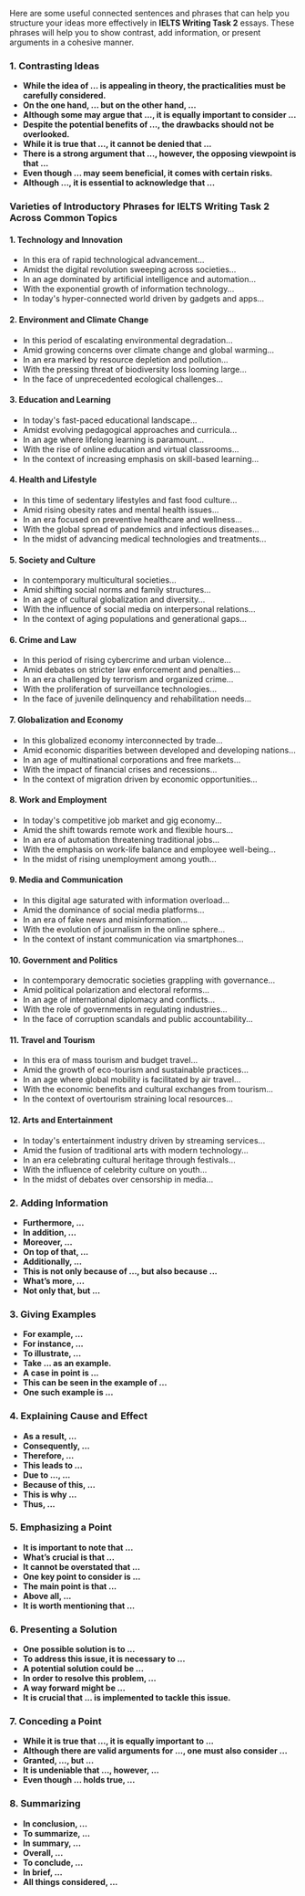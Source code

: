 Here are some useful connected sentences and phrases that can help you structure your ideas more effectively in **IELTS Writing Task 2** essays. These phrases will help you to show contrast, add information, or present arguments in a cohesive manner.

### 1. **Contrasting Ideas**

* **While the idea of ... is appealing in theory, the practicalities must be carefully considered.**
* **On the one hand, ... but on the other hand, ...**
* **Although some may argue that ..., it is equally important to consider ...**
* **Despite the potential benefits of ..., the drawbacks should not be overlooked.**
* **While it is true that ..., it cannot be denied that ...**
* **There is a strong argument that ..., however, the opposing viewpoint is that ...**
* **Even though ... may seem beneficial, it comes with certain risks.**
* **Although ..., it is essential to acknowledge that ...**


### Varieties of Introductory Phrases for IELTS Writing Task 2 Across Common Topics

#### 1. Technology and Innovation
   - In this era of rapid technological advancement...
   - Amidst the digital revolution sweeping across societies...
   - In an age dominated by artificial intelligence and automation...
   - With the exponential growth of information technology...
   - In today's hyper-connected world driven by gadgets and apps...

#### 2. Environment and Climate Change
   - In this period of escalating environmental degradation...
   - Amid growing concerns over climate change and global warming...
   - In an era marked by resource depletion and pollution...
   - With the pressing threat of biodiversity loss looming large...
   - In the face of unprecedented ecological challenges...

#### 3. Education and Learning
   - In today's fast-paced educational landscape...
   - Amidst evolving pedagogical approaches and curricula...
   - In an age where lifelong learning is paramount...
   - With the rise of online education and virtual classrooms...
   - In the context of increasing emphasis on skill-based learning...

#### 4. Health and Lifestyle
   - In this time of sedentary lifestyles and fast food culture...
   - Amid rising obesity rates and mental health issues...
   - In an era focused on preventive healthcare and wellness...
   - With the global spread of pandemics and infectious diseases...
   - In the midst of advancing medical technologies and treatments...

#### 5. Society and Culture
   - In contemporary multicultural societies...
   - Amid shifting social norms and family structures...
   - In an age of cultural globalization and diversity...
   - With the influence of social media on interpersonal relations...
   - In the context of aging populations and generational gaps...

#### 6. Crime and Law
   - In this period of rising cybercrime and urban violence...
   - Amid debates on stricter law enforcement and penalties...
   - In an era challenged by terrorism and organized crime...
   - With the proliferation of surveillance technologies...
   - In the face of juvenile delinquency and rehabilitation needs...

#### 7. Globalization and Economy
   - In this globalized economy interconnected by trade...
   - Amid economic disparities between developed and developing nations...
   - In an age of multinational corporations and free markets...
   - With the impact of financial crises and recessions...
   - In the context of migration driven by economic opportunities...

#### 8. Work and Employment
   - In today's competitive job market and gig economy...
   - Amid the shift towards remote work and flexible hours...
   - In an era of automation threatening traditional jobs...
   - With the emphasis on work-life balance and employee well-being...
   - In the midst of rising unemployment among youth...

#### 9. Media and Communication
   - In this digital age saturated with information overload...
   - Amid the dominance of social media platforms...
   - In an era of fake news and misinformation...
   - With the evolution of journalism in the online sphere...
   - In the context of instant communication via smartphones...

#### 10. Government and Politics
   - In contemporary democratic societies grappling with governance...
   - Amid political polarization and electoral reforms...
   - In an age of international diplomacy and conflicts...
   - With the role of governments in regulating industries...
   - In the face of corruption scandals and public accountability...

#### 11. Travel and Tourism
   - In this era of mass tourism and budget travel...
   - Amid the growth of eco-tourism and sustainable practices...
   - In an age where global mobility is facilitated by air travel...
   - With the economic benefits and cultural exchanges from tourism...
   - In the context of overtourism straining local resources...

#### 12. Arts and Entertainment
   - In today's entertainment industry driven by streaming services...
   - Amid the fusion of traditional arts with modern technology...
   - In an era celebrating cultural heritage through festivals...
   - With the influence of celebrity culture on youth...
   - In the midst of debates over censorship in media...


### 2. **Adding Information**

* **Furthermore, ...**
* **In addition, ...**
* **Moreover, ...**
* **On top of that, ...**
* **Additionally, ...**
* **This is not only because of ..., but also because ...**
* **What’s more, ...**
* **Not only that, but ...**

### 3. **Giving Examples**

* **For example, ...**
* **For instance, ...**
* **To illustrate, ...**
* **Take ... as an example.**
* **A case in point is ...**
* **This can be seen in the example of ...**
* **One such example is ...**

### 4. **Explaining Cause and Effect**

* **As a result, ...**
* **Consequently, ...**
* **Therefore, ...**
* **This leads to ...**
* **Due to ..., ...**
* **Because of this, ...**
* **This is why ...**
* **Thus, ...**

### 5. **Emphasizing a Point**

* **It is important to note that ...**
* **What’s crucial is that ...**
* **It cannot be overstated that ...**
* **One key point to consider is ...**
* **The main point is that ...**
* **Above all, ...**
* **It is worth mentioning that ...**

### 6. **Presenting a Solution**

* **One possible solution is to ...**
* **To address this issue, it is necessary to ...**
* **A potential solution could be ...**
* **In order to resolve this problem, ...**
* **A way forward might be ...**
* **It is crucial that ... is implemented to tackle this issue.**

### 7. **Conceding a Point**

* **While it is true that ..., it is equally important to ...**
* **Although there are valid arguments for ..., one must also consider ...**
* **Granted, ..., but ...**
* **It is undeniable that ..., however, ...**
* **Even though ... holds true, ...**

### 8. **Summarizing**

* **In conclusion, ...**
* **To summarize, ...**
* **In summary, ...**
* **Overall, ...**
* **To conclude, ...**
* **In brief, ...**
* **All things considered, ...**

